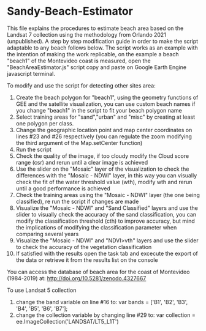 # Sandy-Beach-Estimator
This file explains the procedures to estimate beach area based on the Landsat 7 collection using the methodology from Orlando 2021 (unpublished). A step by step modification guide in order to make the script adaptable to any beach follows below. 
The script works as an example with the intention of making the work replicable, on the example a beach "beach1" of the Montevideo coast is measured, 
open the "BeachAreaEstimator.js" script copy and paste on Google Earth Engine javascript terminal.

To modify and use the script for detecting other sites area:
1. Create the beach polygon for "beach1", using the geometry functions of GEE and the satellite visualization, you can use custom beach names if you change "beach1" in the script to fit your beach polygon name
2. Select training areas for "sand","urban" and "misc" by creating at least one polygon per class.
3. Change the geographic location point and map center coordinates on lines #23 and #26 respectively (you can regulate the zoom modifying the third argument of the Map.setCenter function)
4. Run the script
5. Check the quality of the image, if too cloudy modify the Cloud score range (csr) and rerun until a clear image is achieved
6. Use the slider on the "Mosaic" layer of the visualization to check the differences with the "Mosaic - NDWI" layer, in this way you can visually check the fit of the water threshold value (wth), modify wth and rerun until a good performance is achieved
7. Check the training areas using the "Mosaic - NDWI" layer (the one being classified), re run the script if changes are made
8. Visualize the "Mosaic - NDWI" and "Sand Classified" layers and use the slider to visually check the accuracy of the sand classification, you can modify the classification threshold (cth) to improve accuracy, but mind the implications of modifying the classification parameter when comparing several years
9. Visualize the "Mosaic - NDWI" and "NDVI>vth" layers and use the slider to check the accuracy of the vegetation classification
10. If satisfied with the results open the task tab and excecute the export of the data or retrieve it from the results list on the console

You can access the database of beach area for the coast of Montevideo (1984-2019) at: http://doi.org/10.5281/zenodo.4327667

To use Landsat 5 collection 
1) change the band variable on line #16 to: var bands = ['B1', 'B2', 'B3', 'B4', 'B5', 'B6', 'B7'];
2) change the collection variable by changing line #29 to: var collection = ee.ImageCollection('LANDSAT/LT5_L1T')

